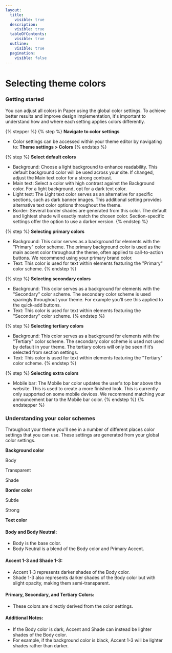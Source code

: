 ```yaml
---
layout:
  title:
    visible: true
  description:
    visible: true
  tableOfContents:
    visible: true
  outline:
    visible: true
  pagination:
    visible: false
---
```


# Selecting theme colors

### Getting started <a href="#h_7a0d84a38a" id="h_7a0d84a38a"></a>

You can adjust all colors in Paper using the global color settings. To achieve better results and improve design implementation, it's important to understand how and where each setting applies colors differently.

{% stepper %}
{% step %}
**Navigate to color settings**

* Color settings can be accessed within your theme editor by navigating to: **Theme settings > Colors**
{% endstep %}

{% step %}
**Select default colors**

* Background: Choose a light background to enhance readability. This default background color will be used across your site. If changed, adjust the Main text color for a strong contrast.
* Main text: Select a color with high contrast against the Background color. For a light background, opt for a dark text color.
* Light text: The Light text color serves as an alternative for specific sections, such as dark banner images. This additional setting provides alternative text color options throughout the theme.
* Border: Several border shades are generated from this color. The default and lightest shade will exactly match the chosen color. Section-specific settings offer the option to use a darker version.
{% endstep %}

{% step %}
**Selecting primary colors**

* Background: This color serves as a background for elements with the "Primary" color scheme. The primary background color is used as the main accent color throughout the theme, often applied to call-to-action buttons. We recommend using your primary brand color.
* Text: This color is used for text within elements featuring the "Primary" color scheme.
{% endstep %}

{% step %}
**Selecting secondary colors**

* Background: This color serves as a background for elements with the "Secondary" color scheme. The secondary color scheme is used sparingly throughout your theme. For example you’ll see this applied to the quick-add buttons.
* Text: This color is used for text within elements featuring the "Secondary" color scheme.
{% endstep %}

{% step %}
**Selecting tertiary colors**

* Background: This color serves as a background for elements with the "Tertiary" color scheme. The secondary color scheme is used not used by default in your theme. The tertiary colors will only be seen if it’s selected from section settings.
* Text: This color is used for text within elements featuring the "Tertiary" color scheme.
{% endstep %}

{% step %}
**Selecting extra colors**

* Mobile bar: The Mobile bar color updates the user's top bar above the website. This is used to create a more finished look. This is currently only supported on some mobile devices. We recommend matching your announcement bar to the Mobile bar color.
{% endstep %}
{% endstepper %}



### Understanding your color schemes

Throughout your theme you'll see in a number of different places color settings that you can use. These settings are generated from your global color settings.&#x20;

**Background color**

Body

Transparent

Shade

**Border color**

Subtle

Strong

**Text color**



#### Body and Body Neutral:

* Body is the base color.
* Body Neutral is a blend of the Body color and Primary Accent.

#### Accent 1-3 and Shade 1-3:

* Accent 1-3 represents darker shades of the Body color.
* Shade 1-3 also represents darker shades of the Body color but with slight opacity, making them semi-transparent.

#### Primary, Secondary, and Tertiary Colors:

* These colors are directly derived from the color settings.

#### Additional Notes:

* If the Body color is dark, Accent and Shade can instead be lighter shades of the Body color.
* For example, if the background color is black, Accent 1-3 will be lighter shades rather than darker.
